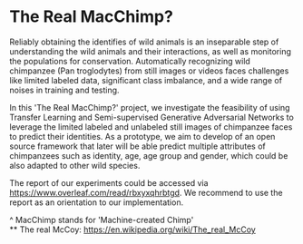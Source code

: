 # The Real MacChimp?

Reliably obtaining the identifies of wild animals is an inseparable step of understanding the wild animals and their interactions, as well as monitoring the populations for conservation. Automatically recognizing wild chimpanzee (Pan troglodytes) from still images or videos faces challenges like limited labeled data, significant class imbalance, and a wide range of noises in training and testing. 

In this 'The Real MacChimp?' project, we investigate the feasibility of using Transfer Learning and Semi-supervised Generative Adversarial Networks to leverage the limited labeled and unlabeled still images of chimpanzee faces to predict their identities. As a prototype, we aim to develop of an open source framework that later will be able predict multiple attributes of chimpanzees such as identity, age, age group and gender, which could be also adapted to other wild species.

The report of our experiments could be accessed via https://www.overleaf.com/read/rbxyxqhrbtgd. We recommend to use the report as an orientation to our implementation.

^ MacChimp stands for 'Machine-created Chimp' \
** The real McCoy: https://en.wikipedia.org/wiki/The_real_McCoy
